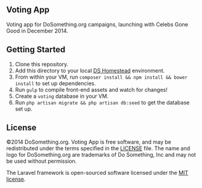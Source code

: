 ## Voting App
Voting app for DoSomething.org campaigns, launching with Celebs Gone Good in December 2014.

## Getting Started
1. Clone this repository.
2. Add this directory to your local [DS Homestead](https://github.com/DoSomething/ds-homestead) environment.
3. From within your VM, run `composer install && npm install && bower install` to set up dependencies.
4. Run `gulp` to compile front-end assets and watch for changes!
5. Create a `voting` database in your VM.
6. Run `php artisan migrate && php artisan db:seed` to get the database set up.

## License
&copy;2014 DoSomething.org. Voting App is free software, and may be redistributed under the terms specified in the [LICENSE](https://github.com/DoSomething/voting-app/blob/master/LICENSE) file. The name and logo for DoSomething.org are trademarks of Do Something, Inc and may not be used without permission.

The Laravel framework is open-sourced software licensed under the [MIT license](http://opensource.org/licenses/MIT).
